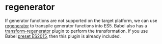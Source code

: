 # regenerator

If generator functions are not supported on the target platform, we can use [regenerator](https://facebook.github.io/regenerator/) to transpile generator functions into ES5. Babel also has a [transform-regenerator](http://babeljs.io/docs/plugins/transform-regenerator/) plugin to perform the transformation. If you use Babel [preset ES2015](http://babeljs.io/docs/plugins/preset-es2015/), then this plugin is already included.

 
